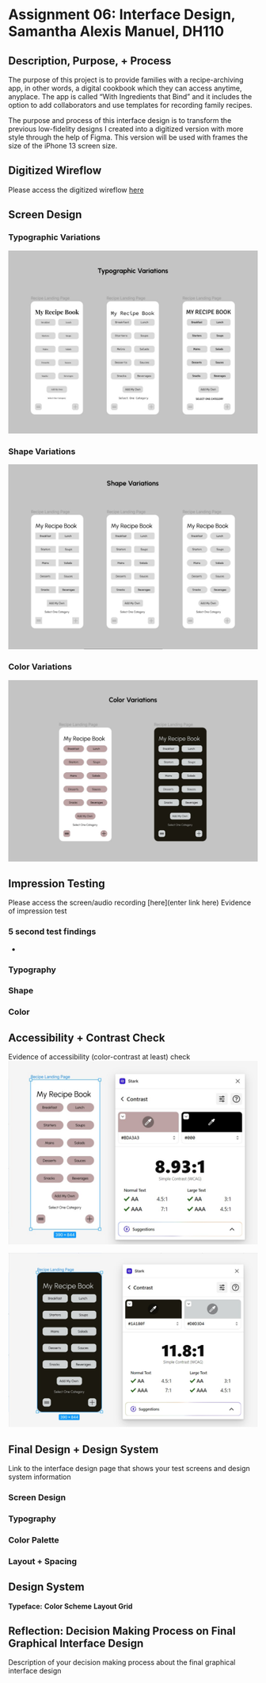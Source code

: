 # Assignment 06: Interface Design, Samantha Alexis Manuel, DH110


## Description, Purpose, + Process
The purpose of this project is to provide families with a recipe-archiving app, in other words, a digital cookbook which they can access anytime, anyplace. The app is called “With Ingredients that Bind” and it includes the option to add collaborators and use templates for recording family recipes. 


The purpose and process of this interface design is to transform the previous low-fidelity designs I created into a digitized version with more style through the help of Figma. This version will be used with frames the size of the iPhone 13 screen size. 


## Digitized Wireflow 
Please access the digitized wireflow [here](https://www.figma.com/file/4KN1fCa5r7IX7vht8ZwpEG/DH110---Assignment-06?type=design&node-id=0-1&t=PHL7AGLXS4tTG3DZ-0)


## Screen Design 
### Typographic Variations 
![type](typographicvariations.jpg)
### Shape Variations 
![shape](shapevariations.jpg)
### Color Variations 
![color](colorvariations.jpg)


## Impression Testing 
Please access the screen/audio recording [here](enter link here)
Evidence of impression test


### 5 second test findings 
* 


### Typography 
### Shape
### Color


## Accessibility + Contrast Check 
Evidence of accessibility (color-contrast at least) check
![colorcheck1](colorcon1.jpg)

![colorcheck2](colorcon2.jpg)


## Final Design + Design System 
Link to the interface design page that shows your test screens and design system information


### Screen Design 
### Typography
### Color Palette 
### Layout + Spacing 


## Design System 
**Typeface:**
**Color Scheme**
**Layout Grid**


## Reflection: Decision Making Process on Final Graphical Interface Design
Description of your decision making process about the final graphical interface design









